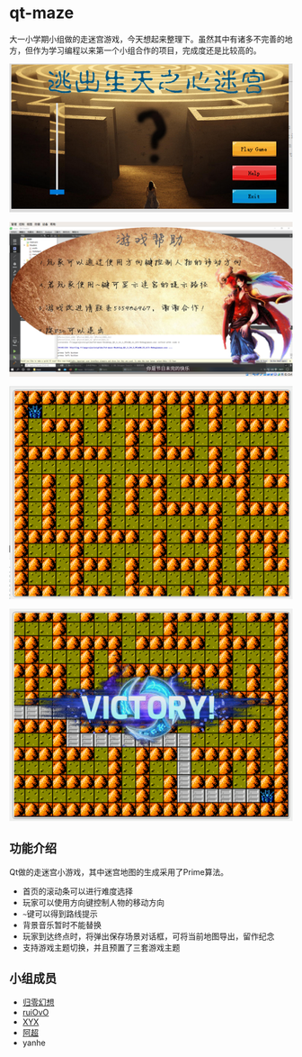 # qt-maze
大一小学期小组做的走迷宫游戏，今天想起来整理下。虽然其中有诸多不完善的地方，但作为学习编程以来第一个小组合作的项目，完成度还是比较高的。

![mainwindow](doc/img/mainwindow.png)

![help](doc/img/help.png)

![game](doc/img/game.png)

![victory](doc/img/victory.png)

## 功能介绍
Qt做的走迷宫小游戏，其中迷宫地图的生成采用了Prime算法。

- 首页的滚动条可以进行难度选择
- 玩家可以使用方向键控制人物的移动方向
- `~`键可以得到路线提示
- 背景音乐暂时不能替换
- 玩家到达终点时，将弹出保存场景对话框，可将当前地图导出，留作纪念
- 支持游戏主题切换，并且预置了三套游戏主题

## 小组成员
- [归零幻想](https://ntutn.top/)
- [ruiOvO](https://www.ruiovo.top/)
- [XYX](https://xyx6.top/)
- [阿超](https://www.douyin.com/user/MS4wLjABAAAAe8eHQL2kDdOD2SBWrmZDLwSc6pV097sdhwkQAZ2_Z-I)
- yanhe
